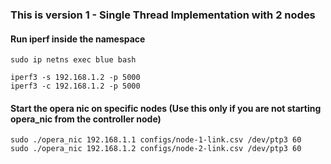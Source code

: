 ### This is version 1 - Single Thread Implementation with 2 nodes

#### Run iperf inside the namespace
```
sudo ip netns exec blue bash

iperf3 -s 192.168.1.2 -p 5000
iperf3 -c 192.168.1.2 -p 5000
```

#### Start the opera nic on specific nodes (Use this only if you are not starting opera_nic from the controller node)
```
sudo ./opera_nic 192.168.1.1 configs/node-1-link.csv /dev/ptp3 60
sudo ./opera_nic 192.168.1.2 configs/node-2-link.csv /dev/ptp3 60
```

